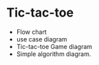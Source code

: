 # Tic-tac-toe
* Flow chart
* use case diagram
* Tic-tac-toe Game diagram
* Simple algorithm diagram.
